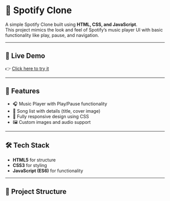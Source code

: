 # 🎵 Spotify Clone

A simple Spotify Clone built using **HTML, CSS, and JavaScript**.  
This project mimics the look and feel of Spotify’s music player UI with basic functionality like play, pause, and navigation.

---

## 🚀 Live Demo
👉 [Click here to try it](https://spotify-clone-4fa65c.netlify.app/)

---

## 📌 Features
- 🎧 Music Player with Play/Pause functionality  
- 📂 Song list with details (title, cover image)  
- 🎨 Fully responsive design using CSS  
- 🖼️ Custom images and audio support  

---

## 🛠️ Tech Stack
- **HTML5** for structure  
- **CSS3** for styling  
- **JavaScript (ES6)** for functionality  

---

## 📂 Project Structure
